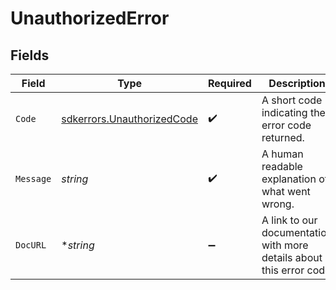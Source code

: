 # UnauthorizedError


## Fields

| Field                                                                    | Type                                                                     | Required                                                                 | Description                                                              | Example                                                                  |
| ------------------------------------------------------------------------ | ------------------------------------------------------------------------ | ------------------------------------------------------------------------ | ------------------------------------------------------------------------ | ------------------------------------------------------------------------ |
| `Code`                                                                   | [sdkerrors.UnauthorizedCode](../../models/sdkerrors/unauthorizedcode.md) | :heavy_check_mark:                                                       | A short code indicating the error code returned.                         | unauthorized                                                             |
| `Message`                                                                | *string*                                                                 | :heavy_check_mark:                                                       | A human readable explanation of what went wrong.                         | The requested resource was not found.                                    |
| `DocURL`                                                                 | **string*                                                                | :heavy_minus_sign:                                                       | A link to our documentation with more details about this error code      | https://dub.co/docs/api-reference/errors#unauthorized                    |